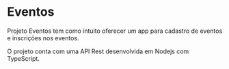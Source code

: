 # Eventos
Projeto Eventos tem como intuito oferecer um app para cadastro de eventos e inscrições nos eventos.

O projeto conta com uma API Rest desenvolvida em Nodejs com TypeScript.
